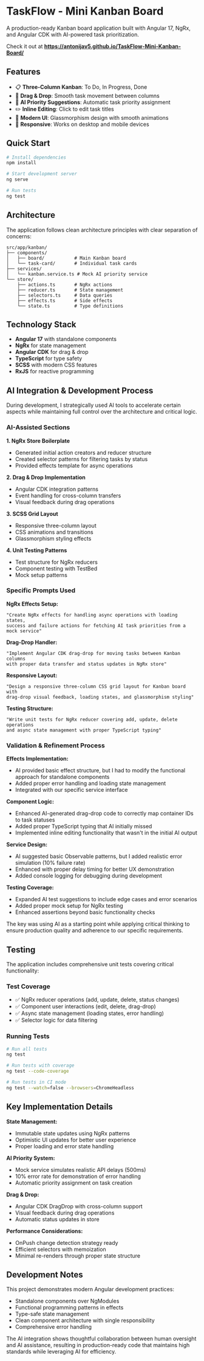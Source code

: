 # TaskFlow - Mini Kanban Board

A production-ready Kanban board application built with Angular 17, NgRx, and Angular CDK with AI-powered task prioritization.

Check it out at **https://antonijav5.github.io/TaskFlow-Mini-Kanban-Board/**

## Features

- 📋 **Three-Column Kanban**: To Do, In Progress, Done
- 🔄 **Drag & Drop**: Smooth task movement between columns
- 🤖 **AI Priority Suggestions**: Automatic task priority assignment
- ✏️ **Inline Editing**: Click to edit task titles
- 🎨 **Modern UI**: Glassmorphism design with smooth animations
- 📱 **Responsive**: Works on desktop and mobile devices

## Quick Start

```bash
# Install dependencies
npm install

# Start development server
ng serve

# Run tests
ng test
```

## Architecture

The application follows clean architecture principles with clear separation of concerns:

```
src/app/kanban/
├── components/
│   ├── board/           # Main Kanban board
│   └── task-card/       # Individual task cards
├── services/
│   └── kanban.service.ts # Mock AI priority service
└── store/
    ├── actions.ts       # NgRx actions
    ├── reducer.ts       # State management
    ├── selectors.ts     # Data queries
    ├── effects.ts       # Side effects
    └── state.ts         # Type definitions
```

## Technology Stack

- **Angular 17** with standalone components
- **NgRx** for state management
- **Angular CDK** for drag & drop
- **TypeScript** for type safety
- **SCSS** with modern CSS features
- **RxJS** for reactive programming

## AI Integration & Development Process

During development, I strategically used AI tools to accelerate certain aspects while maintaining full control over the architecture and critical logic.

### AI-Assisted Sections

**1. NgRx Store Boilerplate**
- Generated initial action creators and reducer structure
- Created selector patterns for filtering tasks by status
- Provided effects template for async operations

**2. Drag & Drop Implementation**
- Angular CDK integration patterns
- Event handling for cross-column transfers
- Visual feedback during drag operations

**3. SCSS Grid Layout**
- Responsive three-column layout
- CSS animations and transitions
- Glassmorphism styling effects

**4. Unit Testing Patterns**
- Test structure for NgRx reducers
- Component testing with TestBed
- Mock setup patterns

### Specific Prompts Used

**NgRx Effects Setup:**
```
"Create NgRx effects for handling async operations with loading states, 
success and failure actions for fetching AI task priorities from a mock service"
```

**Drag-Drop Handler:**
```
"Implement Angular CDK drag-drop for moving tasks between Kanban columns 
with proper data transfer and status updates in NgRx store"
```

**Responsive Layout:**
```
"Design a responsive three-column CSS grid layout for Kanban board with 
drag-drop visual feedback, loading states, and glassmorphism styling"
```

**Testing Structure:**
```
"Write unit tests for NgRx reducer covering add, update, delete operations 
and async state management with proper TypeScript typing"
```

### Validation & Refinement Process

**Effects Implementation:**
- AI provided basic effect structure, but I had to modify the functional approach for standalone components
- Added proper error handling and loading state management
- Integrated with our specific service interface

**Component Logic:**
- Enhanced AI-generated drag-drop code to correctly map container IDs to task statuses
- Added proper TypeScript typing that AI initially missed
- Implemented inline editing functionality that wasn't in the initial AI output

**Service Design:**
- AI suggested basic Observable patterns, but I added realistic error simulation (10% failure rate)
- Enhanced with proper delay timing for better UX demonstration
- Added console logging for debugging during development

**Testing Coverage:**
- Expanded AI test suggestions to include edge cases and error scenarios
- Added proper mock setup for NgRx testing
- Enhanced assertions beyond basic functionality checks

The key was using AI as a starting point while applying critical thinking to ensure production quality and adherence to our specific requirements.

## Testing

The application includes comprehensive unit tests covering critical functionality:

### Test Coverage
- ✅ NgRx reducer operations (add, update, delete, status changes)
- ✅ Component user interactions (edit, delete, drag-drop)
- ✅ Async state management (loading states, error handling)
- ✅ Selector logic for data filtering

### Running Tests
```bash
# Run all tests
ng test

# Run tests with coverage
ng test --code-coverage

# Run tests in CI mode
ng test --watch=false --browsers=ChromeHeadless
```

## Key Implementation Details

**State Management:**
- Immutable state updates using NgRx patterns
- Optimistic UI updates for better user experience
- Proper loading and error state handling

**AI Priority System:**
- Mock service simulates realistic API delays (500ms)
- 10% error rate for demonstration of error handling
- Automatic priority assignment on task creation

**Drag & Drop:**
- Angular CDK DragDrop with cross-column support
- Visual feedback during drag operations
- Automatic status updates in store

**Performance Considerations:**
- OnPush change detection strategy ready
- Efficient selectors with memoization
- Minimal re-renders through proper state structure

## Development Notes

This project demonstrates modern Angular development practices:
- Standalone components over NgModules
- Functional programming patterns in effects
- Type-safe state management
- Clean component architecture with single responsibility
- Comprehensive error handling

The AI integration shows thoughtful collaboration between human oversight and AI assistance, resulting in production-ready code that maintains high standards while leveraging AI for efficiency.

```

